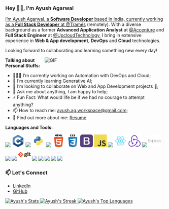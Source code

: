 ### Hey 👋🏽, I'm Ayush Agarwal <a href="https://www.linkedin.com/in/ayush-ag01/">

I’m Ayush Agarwal, a **Software Developer** based in India, currently working as a **Full Stack Developer** at [@Tramés](https://www.linkedin.com/company/trames-pte-ltd/) (remotely). With a diverse background as a former **Advanced Application Analyst** at [@Accenture](https://www.linkedin.com/company/accentureindia/) and **Full Stack Engineer** at [@UpcloudTechnology](https://www.linkedin.com/company/upcloud-technology/), I bring in extensive experience in **Web & App development**, **DevOps** and **Cloud** technologies.

Looking forward to collaborating and learning something new every day!

<img width="380" align="right" alt="GIF" src="https://analyticsindiamag.com/wp-content/uploads/2018/12/developer-dribbble.gif"  />
  
**Talking about Personal Stuffs:**

- 👨🏽‍💻 I’m currently working on Automation with DevOps and Cloud;
- 🌱 I’m currently learning Generative AI;
- 👯 I’m looking to collaborate on Web and App Development projects 🤝;
- 💬 Ask me about anything, I am happy to help;
- ⚡️ Fun Fact: What would life be if we had no courage to attempt anything?
- 📫 How to reach me: ayush.ag.workspace@gmail.com;
- 📝 Find out more about me: [Resume](https://docs.google.com/document/d/1rIxAw9vv1ABOefcBVsfyvpPd1DiwN6_xgyNYuBPexLI/edit?usp=sharing)

**Languages and Tools:**

<code><img height="40" src="./Logo/c.png"></code>
<code><img height="40" src="https://raw.githubusercontent.com/github/explore/80688e429a7d4ef2fca1e82350fe8e3517d3494d/topics/cpp/cpp.png"></code>
<code><img height="40" src="./Logo/java.png"></code>
<code><img height="40" src="https://raw.githubusercontent.com/github/explore/80688e429a7d4ef2fca1e82350fe8e3517d3494d/topics/python/python.png"></code>
<code><img height="40" src="./Logo/figma2.png"></code>
<code><img height="40" src="https://raw.githubusercontent.com/github/explore/80688e429a7d4ef2fca1e82350fe8e3517d3494d/topics/html/html.png"></code>
<code><img height="40" src="https://raw.githubusercontent.com/github/explore/80688e429a7d4ef2fca1e82350fe8e3517d3494d/topics/css/css.png"></code>
<code><img height="40" src="https://raw.githubusercontent.com/github/explore/80688e429a7d4ef2fca1e82350fe8e3517d3494d/topics/bootstrap/bootstrap.png"></code>
<code><img height="40" src="https://raw.githubusercontent.com/github/explore/80688e429a7d4ef2fca1e82350fe8e3517d3494d/topics/javascript/javascript.png"></code>
<code><img height="40" src="./Logo/typescript.png"></code>
<code><img height="40" src="https://raw.githubusercontent.com/github/explore/80688e429a7d4ef2fca1e82350fe8e3517d3494d/topics/react/react.png"></code>
<code><img height="40" src="https://raw.githubusercontent.com/github/explore/80688e429a7d4ef2fca1e82350fe8e3517d3494d/topics/redux/redux.png"></code>
<code><img height="40" src="./Logo/nodejs.webp"></code>
<code><img height="40" src="https://raw.githubusercontent.com/github/explore/80688e429a7d4ef2fca1e82350fe8e3517d3494d/topics/express/express.png"></code>
<code><img height="40" src="./Logo/mongo.png"></code>
<code><img height="40" src="./Logo/MySQL.png"></code>
<code><img height="40" src="https://raw.githubusercontent.com/github/explore/80688e429a7d4ef2fca1e82350fe8e3517d3494d/topics/git/git.png"></code>
<code><img height="40" src="./Logo/Terraform.png"></code>
<code><img height="40" src="./Logo/aws.png"></code>
<code><img height="40" src="./Logo/docker.png"></code>
<code><img height="40" src="./Logo/kubernetes.png"></code>
<code><img height="40" src="./Logo/jenkins.png"></code>

### 📫 **Let's Connect**
- [LinkedIn](https://www.linkedin.com/in/ayush-ag01)
- [GitHub](https://github.com/ayush-ag-workspace)

<a  href="https://github.com/ayush-ag-workspace"> 
  <img alt="Ayush's Stats" width="50%" src="https://github-readme-stats.vercel.app/api?username=ayush-ag-workspace&theme=dark&show_icons=true&hide_border=false&count_private=true" href="https://github.com/ayush-ag-workspace" />
  <img alt="Ayush's Streak" width="50%" src="https://github-readme-streak-stats.herokuapp.com/?user=ayush-ag-workspace&theme=dark&hide_border=false" href="https://github.com/ayush-ag-workspace" />
  <img alt="Ayush's Top Languages" width="42%" src="https://github-readme-stats.vercel.app/api/top-langs/?username=ayush-ag-workspace&theme=dark&show_icons=true&hide_border=false&layout=compact" href="https://github.com/ayush-ag-workspace" />
</a>
